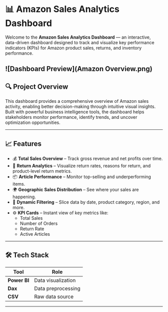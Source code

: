 # 📊 Amazon Sales Analytics Dashboard

Welcome to the **Amazon Sales Analytics Dashboard** — an interactive, data-driven dashboard designed to track and visualize key performance indicators (KPIs) for Amazon product sales, returns, and inventory performance.


![Dashboard Preview](Amazon Overview.png)
---

## 🔍 Project Overview

This dashboard provides a comprehensive overview of Amazon sales activity, enabling better decision-making through intuitive visual insights. Built with powerful business intelligence tools, the dashboard helps stakeholders monitor performance, identify trends, and uncover optimization opportunities.

---

## 📈 Features

- 💰 **Total Sales Overview** – Track gross revenue and net profits over time.
- 🔁 **Return Analytics** – Visualize return rates, reasons for return, and product-level return metrics.
- 📦 **Article Performance** – Monitor top-selling and underperforming items.
- 🌍 **Geographic Sales Distribution** – See where your sales are happening.
- 📅 **Dynamic Filtering** – Slice data by date, product category, region, and more.
- ⚙️ **KPI Cards** – Instant view of key metrics like:
  - Total Sales
  - Number of Orders
  - Return Rate
  - Active Articles


---

## 🛠️ Tech Stack

| Tool | Role |
|------|------|
| **Power BI** | Data visualization |
| **Dax** | Data preprocessing |
| **CSV** | Raw data source |

---
